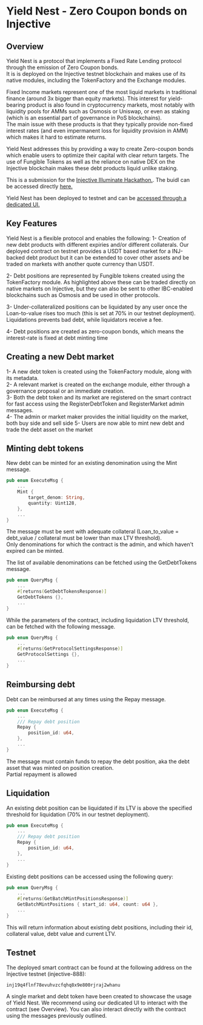# Yield Nest - Zero Coupon bonds on Injective  

## Overview  

Yield Nest is a protocol that implements a Fixed Rate Lending protocol through the emission of Zero Coupon bonds.  
It is is deployed on the Injective testnet blockchain and makes use of its native modules, including the TokenFactory and the Exchange modules.  


Fixed Income markets represent one of the most liquid markets in traditional finance (around 3x bigger than equity markets).
This interest for yield-bearing product is also found in cryptocurrency markets, most notably with liquidity pools for AMMs such as Osmosis or Uniswap, or even as staking (which is an essential part of governance in PoS blockchains).  
The main issue with these products is that they typically provide non-fixed interest rates (and even impermanent loss for liquidity provision in AMM) which makes it hard to estimate returns.  

Yield Nest addresses this by providing a way to create Zero-coupon bonds which enable users to optimize their capital with clear return targets. The use of Fungible Tokens as well as the reliance on native DEX on the Injective blockchain makes these debt products liquid unlike staking.  



This is a submission for the [Injective Illuminate Hackathon.](https://dorahacks.io/hackathon/illuminate/detail). The buidl can be accessed directly [here.](what_is_the_link)  

Yield Nest has been deployed to testnet and can be [accessed through a dedicated UI.](what_is_the_link) 


## Key Features 

Yield Nest is a flexible protocol and enables the following: 
1- Creation of new debt products with different expiries and/or different collaterals. Our deployed contract on testnet provides a USDT based market for a INJ-backed debt product but it can be extended to cover other assets and be traded on markets with another quote currency than USDT.    

2- Debt positions are represented by Fungible tokens created using the TokenFactory module. As highlighted above these can be traded directly on native markets on Injective, but they can also be sent to other IBC-enabled blockchains such as Osmosis and be used in other protocols.    

3- Under-collateralized positions can be liquidated by any user once the Loan-to-value rises too much (this is set at 70% in our testnet deployment). Liquidations prevents bad debt, while liquidators receive a fee. 

4- Debt positions are created as zero-coupon bonds, which means the interest-rate is fixed at debt minting time 


## Creating a new Debt market   

1- A new debt token is created using the TokenFactory module, along with its metadata.  
2- A relevant market is created on the exchange module, either through a governance proposal or an immediate creation.  
3- Both the debt token and its market are registered on the smart contract for fast access using the RegisterDebtToken and RegisterMarket admin messages.  
4- The admin or market maker provides the initial liquidity on the market, both buy side and sell side
5- Users are now able to mint new debt and trade the debt asset on the market  


## Minting debt tokens  

New debt can be minted for an existing denomination using the Mint message.  

```rust
pub enum ExecuteMsg {
    ...
    Mint {
        target_denom: String,
        quantity: Uint128,
    },
    ...
}
```

The message must be sent with adequate collateral (Loan_to_value = debt_value / collateral must be lower than max LTV threshold).  
Only denominations for which the contract is the admin, and which haven't expired can be minted.  

The list of available denominations can be fetched using the GetDebtTokens message.

```rust 
pub enum QueryMsg {
    ...
    #[returns(GetDebtTokensResponse)]
    GetDebtTokens {},
    ...
}

```

While the parameters of the contract, including liquidation LTV threshold, can be fetched with the following message.  

```rust
pub enum QueryMsg {
    ...
    #[returns(GetProtocolSettingsResponse)]
    GetProtocolSettings {},
    ...
}
```


## Reimbursing debt  

Debt can be reimbursed at any times using the Repay message.  

```rust
pub enum ExecuteMsg {
    ...
    /// Repay debt position
    Repay {
        position_id: u64,
    },
    ...
}
```

The message must contain funds to repay the debt position, aka the debt asset that was minted on position creation.  
Partial repayment is allowed   


## Liquidation  

An existing debt position can be liquidated if its LTV is above the specified threshold for liquidation (70% in our testnet deployment).  

```rust
pub enum ExecuteMsg {
    ...
    /// Repay debt position
    Repay {
        position_id: u64,
    },
    ...
}
```

Existing debt positions can be accessed using the following query:  

```rust
pub enum QueryMsg {
    ...
    #[returns(GetBatchMintPositionsResponse)]
    GetBatchMintPositions { start_id: u64, count: u64 },
    ...
}
```

This will return information about existing debt positions, including their id, collateral value, debt value and current LTV. 


## Testnet   

The deployed smart contract can be found at the following address on the Injective testnet (injective-888):

```
inj19q4flnf78evuhvzcfqhq8x9e800rjraj2whanu
```

A single market and debt token have been created to showcase the usage of Yield Nest. We recommend using our dedicated UI to interact with the contract (see Overview). You can also interact directly with the contract using the messages previously outlined.  



